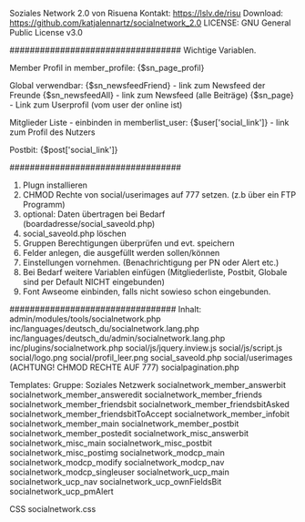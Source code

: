 Soziales Network 2.0
von Risuena
Kontakt: https://lslv.de/risu
Download: https://github.com/katjalennartz/socialnetwork_2.0
LICENSE: GNU General Public License v3.0

##################################
Wichtige Variablen.

Member Profil in member_profile:
{$sn_page_profil}

Global verwendbar:
{$sn_newsfeedFriend} - link zum Newsfeed der Freunde
{$sn_newsfeedAll} - link zum Newsfeed (alle Beiträge)
{$sn_page} - Link zum Userprofil (vom user der online ist)

Mitglieder Liste - einbinden in memberlist_user:
{$user['social_link']} - link zum Profil des Nutzers

Postbit:
{$post['social_link']}

##################################
1. Plugn installieren
2. CHMOD Rechte von social/userimages auf 777 setzen. (z.b über ein FTP Programm)
3. optional: Daten übertragen bei Bedarf (boardadresse/social_saveold.php)
4. social_saveold.php löschen
5. Gruppen Berechtigungen überprüfen und evt. speichern
6. Felder anlegen, die ausgefüllt werden sollen/können
7. Einstellungen vornehmen. (Benachrichtigung per PN oder Alert etc.)
8. Bei Bedarf weitere Variablen einfügen (Mitgliederliste, Postbit, Globale sind per Default NICHT eingebunden)
9. Font Awseome einbinden, falls nicht sowieso schon eingebunden.

#################################
Inhalt:
admin/modules/tools/socialnetwork.php
inc/languages/deutsch_du/socialnetwork.lang.php
inc/languages/deutsch_du/admin/socialnetwork.lang.php
inc/plugins/socialnetwork.php
social/js/jquery.inview.js
social/js/script.js
social/logo.png
social/profil_leer.png
social_saveold.php
social/userimages  (ACHTUNG! CHMOD RECHTE AUF 777)
socialpagination.php


Templates: 
Gruppe: Soziales Netzwerk
socialnetwork_member_answerbit
socialnetwork_member_answeredit
socialnetwork_member_friends
socialnetwork_member_friendsbit
socialnetwork_member_friendsbitAsked
socialnetwork_member_friendsbitToAccept
socialnetwork_member_infobit
socialnetwork_member_main
socialnetwork_member_postbit
socialnetwork_member_postedit
socialnetwork_misc_answerbit
socialnetwork_misc_main
socialnetwork_misc_postbit
socialnetwork_misc_postimg
socialnetwork_modcp_main
socialnetwork_modcp_modify
socialnetwork_modcp_nav
socialnetwork_modcp_singleuser
socialnetwork_ucp_main
socialnetwork_ucp_nav
socialnetwork_ucp_ownFieldsBit
socialnetwork_ucp_pmAlert

CSS
socialnetwork.css